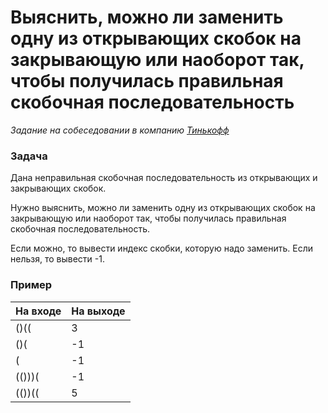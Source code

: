 # Выяснить, можно ли заменить одну из открывающих скобок на закрывающую или наоборот так, чтобы получилась правильная скобочная последовательность

_Задание на собеседовании в компанию [Тинькофф](https://www.tinkoff.ru/)_

### Задача


Дана неправильная скобочная последовательность из открывающих и закрывающих скобок.

Нужно выяснить, можно ли заменить одну из открывающих скобок на закрывающую или наоборот так,
чтобы получилась правильная скобочная последовательность.

Если можно, то вывести индекс скобки, которую надо заменить. Если нельзя, то вывести -1.

### Пример

| На входе | На выходе |
|----------|-----------|
| ()((     | 3         |
| ()(      | -1        |
| (        | -1        |
| (()))(   | -1        |
| (())((   | 5         |
